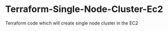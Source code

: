 # Terraform-Single-Node-Cluster-Ec2
Terraform code which will create single node cluster in the EC2

